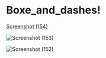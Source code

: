 # Boxe_and_dashes!
[Screenshot (154)](https://user-images.githubusercontent.com/82924828/188957347-95722edb-9258-410d-b997-2ca9ddd43e03.png)

![Screenshot (153)](https://user-images.githubusercontent.com/82924828/188957514-9956a743-0b7b-4804-91d9-199df3c36fe4.png)

![Screenshot (152)](https://user-images.githubusercontent.com/82924828/188957587-39d74cd4-4065-4456-b9ef-9206eb65cc77.png)
